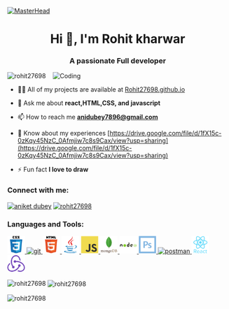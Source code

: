 [![MasterHead](https://camo.githubusercontent.com/ba9f3bd30647e352a3f5e1e45eb45c6ec7bad6155cd16aaedf4a426738da0ca5/68747470733a2f2f696e646f616e616c79746963612e636f6d2f7374617469632f696d616765732f62616e6e6572722e676966)](https://rohit27698.github.io)
<h1 align="center">Hi 👋, I'm Rohit kharwar</h1>
<h3 align="center">A passionate Full developer</h3>
<img align="right" alt="Coding" width="400" src="https://www.aalpha.net/wp-content/uploads/2020/12/full-stack-development.gif">

<p align="left"> <img src="https://komarev.com/ghpvc/?username=rohit27698&label=Profile%20views&color=0e75b6&style=flat" alt="rohit27698" /> </p>

- 👨‍💻 All of my projects are available at [Rohit27698.github.io](Rohit27698.github.io)

- 💬 Ask me about **react,HTML,CSS, and javascript**

- 📫 How to reach me **anidubey7896@gmail.com**

- 📄 Know about my experiences [https://drive.google.com/file/d/1fX15c-0zKqy45NzC_0Afmjiw7c8s9Cax/view?usp=sharing](https://drive.google.com/file/d/1fX15c-0zKqy45NzC_0Afmjiw7c8s9Cax/view?usp=sharing)

- ⚡ Fun fact **I love to draw**

<h3 align="left">Connect with me:</h3>
<p align="left">
<a href="www.linkedin.com/in/aniket-dubey-2a6180242" target="blank"><img align="center" src="https://raw.githubusercontent.com/rahuldkjain/github-profile-readme-generator/master/src/images/icons/Social/linked-in-alt.svg" alt="aniket dubey" height="30" width="40" /></a>
<a href="https://codesandbox.com/rohit27698" target="blank"><img align="center" src="https://raw.githubusercontent.com/rahuldkjain/github-profile-readme-generator/master/src/images/icons/Social/codesandbox.svg" alt="rohit27698" height="30" width="40" /></a>
</p>

<h3 align="left">Languages and Tools:</h3>
<p align="left"> <a href="https://www.w3schools.com/css/" target="_blank" rel="noreferrer"> <img src="https://raw.githubusercontent.com/devicons/devicon/master/icons/css3/css3-original-wordmark.svg" alt="css3" width="40" height="40"/> </a> <a href="https://git-scm.com/" target="_blank" rel="noreferrer"> <img src="https://www.vectorlogo.zone/logos/git-scm/git-scm-icon.svg" alt="git" width="40" height="40"/> </a> <a href="https://www.w3.org/html/" target="_blank" rel="noreferrer"> <img src="https://raw.githubusercontent.com/devicons/devicon/master/icons/html5/html5-original-wordmark.svg" alt="html5" width="40" height="40"/> </a> <a href="https://www.java.com" target="_blank" rel="noreferrer"> <img src="https://raw.githubusercontent.com/devicons/devicon/master/icons/java/java-original.svg" alt="java" width="40" height="40"/> </a> <a href="https://developer.mozilla.org/en-US/docs/Web/JavaScript" target="_blank" rel="noreferrer"> <img src="https://raw.githubusercontent.com/devicons/devicon/master/icons/javascript/javascript-original.svg" alt="javascript" width="40" height="40"/> </a> <a href="https://www.mongodb.com/" target="_blank" rel="noreferrer"> <img src="https://raw.githubusercontent.com/devicons/devicon/master/icons/mongodb/mongodb-original-wordmark.svg" alt="mongodb" width="40" height="40"/> </a> <a href="https://nodejs.org" target="_blank" rel="noreferrer"> <img src="https://raw.githubusercontent.com/devicons/devicon/master/icons/nodejs/nodejs-original-wordmark.svg" alt="nodejs" width="40" height="40"/> </a> <a href="https://www.photoshop.com/en" target="_blank" rel="noreferrer"> <img src="https://raw.githubusercontent.com/devicons/devicon/master/icons/photoshop/photoshop-line.svg" alt="photoshop" width="40" height="40"/> </a> <a href="https://postman.com" target="_blank" rel="noreferrer"> <img src="https://www.vectorlogo.zone/logos/getpostman/getpostman-icon.svg" alt="postman" width="40" height="40"/> </a> <a href="https://reactjs.org/" target="_blank" rel="noreferrer"> <img src="https://raw.githubusercontent.com/devicons/devicon/master/icons/react/react-original-wordmark.svg" alt="react" width="40" height="40"/> </a> <a href="https://redux.js.org" target="_blank" rel="noreferrer"> <img src="https://raw.githubusercontent.com/devicons/devicon/master/icons/redux/redux-original.svg" alt="redux" width="40" height="40"/> </a> </p>

<p><img align="left" src="https://github-readme-stats.vercel.app/api/top-langs?username=rohit27698&show_icons=true&locale=en&layout=compact" alt="rohit27698" /></p>

<p>&nbsp;<img align="center" src="https://github-readme-stats.vercel.app/api?username=rohit27698&show_icons=true&locale=en" alt="rohit27698" /></p>

<p><img align="center" src="https://github-readme-streak-stats.herokuapp.com/?user=rohit27698&" alt="rohit27698" /></p>
